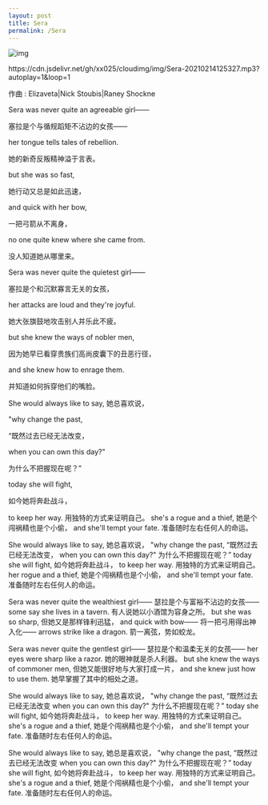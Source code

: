 ```yaml
---
layout: post
title: Sera
permalink: /Sera
---
```


 

![img](https://cdn.jsdelivr.net/gh/xx025/cloudimg/img/20210214125144.jpg)

<p>https://cdn.jsdelivr.net/gh/xx025/cloudimg/img/Sera-20210214125327.mp3?autoplay=1&loop=1<p>
作曲 : Elizaveta|Nick Stoubis|Raney Shockne

Sera was never quite an agreeable girl——

塞拉是个与循规蹈矩不沾边的女孩——

her tongue tells tales of rebellion.

她的新奇反叛精神溢于言表。

but she was so fast,

她行动又总是如此迅速，

and quick with her bow,

一把弓箭从不离身，

no one quite knew where she came from.

没人知道她从哪里来。

Sera was never quite the quietest girl——

塞拉是个和沉默寡言无关的女孩，

her attacks are loud and they're joyful.

她大张旗鼓地攻击别人并乐此不疲。

but she knew the ways of nobler men,

因为她早已看穿贵族们高尚皮囊下的丑恶行径，

and she knew how to enrage them.

并知道如何拆穿他们的嘴脸。

She would always like to say,
她总喜欢说，

"why change the past,

“既然过去已经无法改变，

when you can own this day?"

为什么不把握现在呢？”

today she will fight,

如今她将奔赴战斗，

to keep her way.
用独特的方式来证明自己。
she's a rogue and a thief,
她是个闯祸精也是个小偷，
and she'll tempt your fate.
准备随时左右任何人的命运。

She would always like to say,
她总喜欢说，
"why change the past,
“既然过去已经无法改变，
when you can own this day?"
为什么不把握现在呢？”
today she will fight,
如今她将奔赴战斗，
to keep her way.
用独特的方式来证明自己。
her rogue and a thief,
她是个闯祸精也是个小偷，
and she'll tempt your fate.
准备随时左右任何人的命运。

Sera was never quite the wealthiest girl——
瑟拉是个与富裕不沾边的女孩——
some say she lives in a tavern.
有人说她以小酒馆为容身之所。
but she was so sharp,
但她又是那样锋利迅猛，
and quick with bow——
将一把弓用得出神入化——
arrows strike like a dragon.
箭一离弦，势如蛟龙。

Sera was never quite the gentlest girl——
瑟拉是个和温柔无关的女孩——
her eyes were sharp like a razor.
她的眼神就是杀人利器。
but she knew the ways of commoner men,
但她又能很好地与大家打成一片，
and she knew just how to use them.
她早掌握了其中的相处之道。

She would always like to say,
她总喜欢说，
"why change the past,
“既然过去已经无法改变
when you can own this day?"
为什么不把握现在呢？”
today she will fight,
如今她将奔赴战斗，
to keep her way.
用独特的方式来证明自己。
she's a rogue and a thief,
她是个闯祸精也是个小偷，
and she'll tempt your fate.
准备随时左右任何人的命运。

She would always like to say,
她总是喜欢说，
"why change the past,
“既然过去已经无法改变
when you can own this day?"
为什么不把握现在呢？”
today she will fight,
如今她将奔赴战斗，
to keep her way.
用独特的方式来证明自己。
she's a rogue and a thief,
她是个闯祸精也是个小偷，
and she'll tempt your fate.
准备随时左右任何人的命运。
